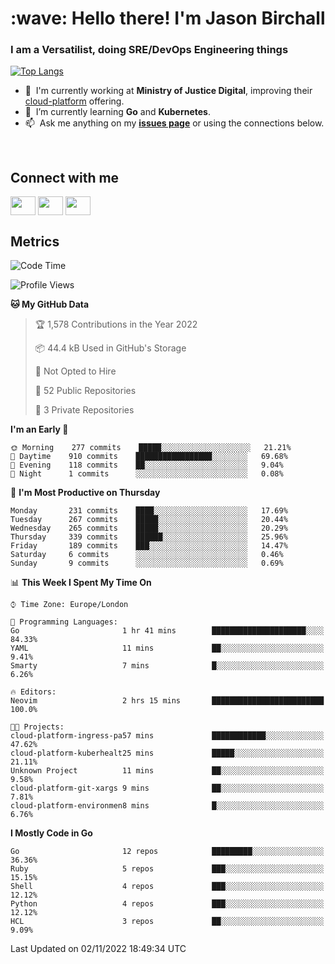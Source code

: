 <h1 align="left" id="jason-title">:wave: Hello there! I'm Jason Birchall</h1>
<h3 align="left">I am a Versatilist, doing SRE/DevOps Engineering things</h3>

[![Top Langs](https://github-readme-stats.vercel.app/api?username=jasonBirchall&show_icons=true&count_private=true&include_all_commits=true&theme=gruvbox)](https://github.com/anuraghazra/github-readme-stats)

- :office: &nbsp;I'm currently working at **Ministry of Justice Digital**, improving their [cloud-platform](https://github.com/ministryofjustice/cloud-platform) offering.
- :seedling: &nbsp;I’m currently learning **Go** and **Kubernetes**.
- :mailbox: &nbsp;Ask me anything on my **[issues page]** or using the connections below.


<br>

<h2>Connect with me</h2>
<p>
<a href="https://twitter.com/jsonBirchall" target="blank"><img align="center" src="https://cdn.jsdelivr.net/npm/simple-icons@3.0.1/icons/twitter.svg" alt="" height="30" width="40" /></a>
<a href="https://keybase.io/json0" target="blank"><img align="center" src="https://cdn.jsdelivr.net/npm/simple-icons@3.0.1/icons/keybase.svg" alt="" height="30" width="40" /></a>
<a href="https://www.reddit.com/user/kakorate" target="blank"><img align="center" src="https://cdn.jsdelivr.net/npm/simple-icons@3.0.1/icons/reddit.svg" alt="" height="30" width="40" /></a>
</p>

<h2>Metrics</h2>

<!--START_SECTION:waka-->
![Code Time](http://img.shields.io/badge/Code%20Time-821%20hrs%2054%20mins-blue)

![Profile Views](http://img.shields.io/badge/Profile%20Views-0-blue)

**🐱 My GitHub Data** 

> 🏆 1,578 Contributions in the Year 2022
 > 
> 📦 44.4 kB Used in GitHub's Storage 
 > 
> 🚫 Not Opted to Hire
 > 
> 📜 52 Public Repositories 
 > 
> 🔑 3 Private Repositories  
 > 
**I'm an Early 🐤** 

```text
🌞 Morning    277 commits    █████░░░░░░░░░░░░░░░░░░░░   21.21% 
🌆 Daytime    910 commits    █████████████████░░░░░░░░   69.68% 
🌃 Evening    118 commits    ██░░░░░░░░░░░░░░░░░░░░░░░   9.04% 
🌙 Night      1 commits      ░░░░░░░░░░░░░░░░░░░░░░░░░   0.08%

```
📅 **I'm Most Productive on Thursday** 

```text
Monday       231 commits    ████░░░░░░░░░░░░░░░░░░░░░   17.69% 
Tuesday      267 commits    █████░░░░░░░░░░░░░░░░░░░░   20.44% 
Wednesday    265 commits    █████░░░░░░░░░░░░░░░░░░░░   20.29% 
Thursday     339 commits    ██████░░░░░░░░░░░░░░░░░░░   25.96% 
Friday       189 commits    ███░░░░░░░░░░░░░░░░░░░░░░   14.47% 
Saturday     6 commits      ░░░░░░░░░░░░░░░░░░░░░░░░░   0.46% 
Sunday       9 commits      ░░░░░░░░░░░░░░░░░░░░░░░░░   0.69%

```


📊 **This Week I Spent My Time On** 

```text
⌚︎ Time Zone: Europe/London

💬 Programming Languages: 
Go                       1 hr 41 mins        █████████████████████░░░░   84.33% 
YAML                     11 mins             ██░░░░░░░░░░░░░░░░░░░░░░░   9.41% 
Smarty                   7 mins              █░░░░░░░░░░░░░░░░░░░░░░░░   6.26%

🔥 Editors: 
Neovim                   2 hrs 15 mins       █████████████████████████   100.0%

🐱‍💻 Projects: 
cloud-platform-ingress-pa57 mins             ████████████░░░░░░░░░░░░░   47.62% 
cloud-platform-kuberhealt25 mins             █████░░░░░░░░░░░░░░░░░░░░   21.11% 
Unknown Project          11 mins             ██░░░░░░░░░░░░░░░░░░░░░░░   9.58% 
cloud-platform-git-xargs 9 mins              ██░░░░░░░░░░░░░░░░░░░░░░░   7.81% 
cloud-platform-environmen8 mins              █░░░░░░░░░░░░░░░░░░░░░░░░   6.76%

```

**I Mostly Code in Go** 

```text
Go                       12 repos            █████████░░░░░░░░░░░░░░░░   36.36% 
Ruby                     5 repos             ███░░░░░░░░░░░░░░░░░░░░░░   15.15% 
Shell                    4 repos             ███░░░░░░░░░░░░░░░░░░░░░░   12.12% 
Python                   4 repos             ███░░░░░░░░░░░░░░░░░░░░░░   12.12% 
HCL                      3 repos             ██░░░░░░░░░░░░░░░░░░░░░░░   9.09%

```



 Last Updated on 02/11/2022 18:49:34 UTC
<!--END_SECTION:waka-->

<!-- links -->

[issues page]: https://github.com/jasonBirchall/jasonBirchall/issues "jasonBirchall/issues"
